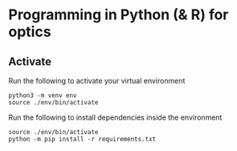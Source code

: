 # Programming in Python (& R) for optics

## Activate

Run the following to activate your virtual environment

```
python3 -m venv env
source ./env/bin/activate
```

Run the following to install dependencies inside the environment


```
source ./env/bin/activate
python -m pip install -r requirements.txt
```
